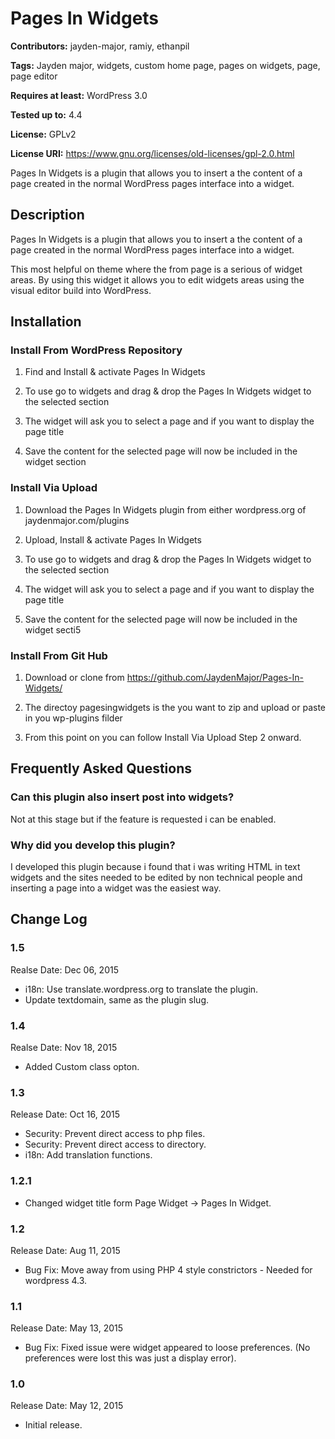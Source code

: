 # Pages In Widgets

**Contributors:** jayden-major, ramiy, ethanpil

**Tags:** Jayden major, widgets, custom home page, pages on widgets, page, page editor

**Requires at least:** WordPress 3.0

**Tested up to:** 4.4

**License:** GPLv2

**License URI:** https://www.gnu.org/licenses/old-licenses/gpl-2.0.html

Pages In Widgets is a plugin that allows you to insert a the content of a page created in the normal WordPress pages interface into a widget.


## Description 
Pages In Widgets is a plugin that allows you to insert a the content of a page created in the normal WordPress pages interface into a widget.

This most helpful on theme where the from page is a serious of widget areas. By using this widget it allows you to edit widgets areas using the visual editor build into WordPress.


## Installation

### Install From WordPress Repository
1. Find and Install & activate Pages In Widgets

2. To use go to widgets and drag & drop the Pages In Widgets widget to the selected section

3. The widget will ask you to select a page and if you want to display the page title

4. Save the content for the selected page will now be included in the widget section

### Install Via Upload 
1. Download the Pages In Widgets plugin from either wordpress.org of jaydenmajor.com/plugins

2. Upload, Install & activate Pages In Widgets

3. To use go to widgets and drag & drop the Pages In Widgets widget to the selected section

4. The widget will ask you to select a page and if you want to display the page title

5. Save the content for the selected page will now be included in the widget secti5

### Install From Git Hub
1. Download or clone from https://github.com/JaydenMajor/Pages-In-Widgets/

2. The directoy pagesingwidgets is the you want to zip and upload or paste in you wp-plugins filder

3. From this point on you can follow Install Via Upload Step 2 onward.


## Frequently Asked Questions

### Can this plugin also insert post into widgets?
Not at this stage but if the feature is requested i can be enabled.

### Why did you develop this plugin?
I developed this plugin because i found that i was writing HTML in text widgets and the sites needed to be edited by non technical people and inserting a page into a widget was the easiest way.


## Change Log

### 1.5

Realse Date: Dec 06, 2015

* i18n: Use translate.wordpress.org to translate the plugin.
* Update textdomain, same as the plugin slug.

### 1.4

Realse Date: Nov 18, 2015

* Added Custom class opton.

### 1.3

Release Date: Oct 16, 2015

* Security: Prevent direct access to php files.
* Security: Prevent direct access to directory.
* i18n: Add translation functions.

### 1.2.1

* Changed widget title form Page Widget -> Pages In Widget.

### 1.2

Release Date: Aug 11, 2015

* Bug Fix: Move away from using PHP 4 style constrictors - Needed for wordpress 4.3.

### 1.1

Release Date: May 13, 2015

* Bug Fix: Fixed issue were widget appeared to loose preferences. (No preferences were lost this was just a display error).

### 1.0

Release Date: May 12, 2015

* Initial release.
